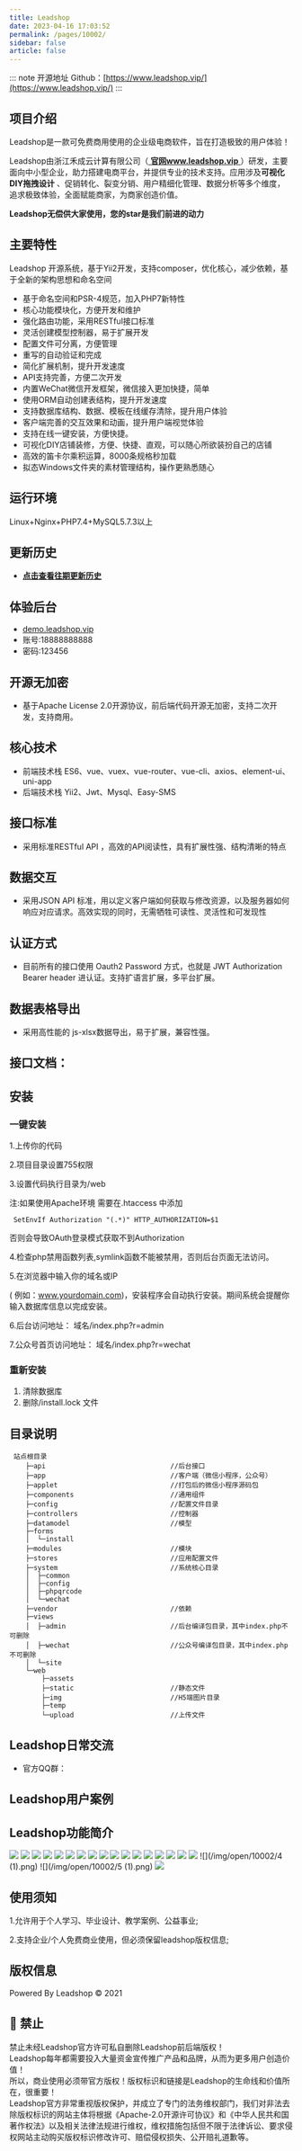 ```yaml
---
title: Leadshop
date: 2023-04-16 17:03:52
permalink: /pages/10002/
sidebar: false
article: false
---
```


::: note 开源地址
Github：[https://www.leadshop.vip/](https://www.leadshop.vip/)
:::

## 项目介绍

Leadshop是一款可免费商用使用的企业级电商软件，旨在打造极致的用户体验！

Leadshop由浙江禾成云计算有限公司（<a href="[https://www.leadshop.vip](https://www.leadshop.vip/)" target="_blank"> **官网www.leadshop.vip** </a>）研发，主要面向中小型企业，助力搭建电商平台，并提供专业的技术支持。应用涉及**可视化DIY拖拽设计** 、促销转化、裂变分销、用户精细化管理、数据分析等多个维度，追求极致体验，全面赋能商家，为商家创造价值。

**Leadshop无偿供大家使用，您的star是我们前进的动力**

## 主要特性

Leadshop 开源系统，基于Yii2开发，支持composer，优化核心，减少依赖，基于全新的架构思想和命名空间

- 基于命名空间和PSR-4规范，加入PHP7新特性
- 核心功能模块化，方便开发和维护
- 强化路由功能，采用RESTful接口标准
- 灵活创建模型控制器，易于扩展开发
- 配置文件可分离，方便管理
- 重写的自动验证和完成
- 简化扩展机制，提升开发速度
- API支持完善，方便二次开发
- 内置WeChat微信开发框架，微信接入更加快捷，简单
- 使用ORM自动创建表结构，提升开发速度
- 支持数据库结构、数据、模板在线缓存清除，提升用户体验
- 客户端完善的交互效果和动画，提升用户端视觉体验
- 支持在线一键安装，方便快捷。
- 可视化DIY店铺装修，方便、快捷、直观，可以随心所欲装扮自己的店铺
- 高效的笛卡尔乘积运算，8000条规格秒加载
- 拟态Windows文件夹的素材管理结构，操作更熟悉随心

## 运行环境

Linux+Nginx+PHP7.4+MySQL5.7.3以上

## 更新历史

- <a href="http://help.leadshop.vip/2278957" target="_blank"> **点击查看往期更新历史** </a>

## 体验后台

- [demo.leadshop.vip](demo.leadshop.vip)
- 账号:18888888888
- 密码:123456

## 开源无加密

- 基于Apache License 2.0开源协议，前后端代码开源无加密，支持二次开发，支持商用。

## 核心技术

- 前端技术栈 ES6、vue、vuex、vue-router、vue-cli、axios、element-ui、uni-app
- 后端技术栈 Yii2、Jwt、Mysql、Easy-SMS

## 接口标准

- 采用标准RESTful API ，高效的API阅读性，具有扩展性强、结构清晰的特点

## 数据交互

- 采用JSON API 标准，用以定义客户端如何获取与修改资源，以及服务器如何响应对应请求。高效实现的同时，无需牺牲可读性、灵活性和可发现性

## 认证方式

- 目前所有的接口使用 Oauth2 Password 方式，也就是 JWT Authorization Bearer header 进认证。支持扩语言扩展，多平台扩展。

## 数据表格导出

- 采用高性能的 js-xlsx数据导出，易于扩展，兼容性强。

## 接口文档：

## 安装

### 一键安装

1.上传你的代码

2.项目目录设置755权限

3.设置代码执行目录为/web

注:如果使用Apache环境 需要在.htaccess 中添加

```
 SetEnvIf Authorization "(.*)" HTTP_AUTHORIZATION=$1
```

否则会导致OAuth登录模式获取不到Authorization

4.检查php禁用函数列表,symlink函数不能被禁用，否则后台页面无法访问。

5.在浏览器中输入你的域名或IP

( 例如：www.yourdomain.com)，安装程序会自动执行安装。期间系统会提醒你输入数据库信息以完成安装。

6.后台访问地址： 域名/index.php?r=admin

7.公众号首页访问地址： 域名/index.php?r=wechat

### 重新安装

1. 清除数据库
2. 删除/install.lock 文件

## 目录说明

```
 站点根目录
    ├─api                               //后台接口
    ├─app                               //客户端（微信小程序，公众号）
    ├─applet                            //打包后的微信小程序源码包
    ├─components                        //通用组件
    ├─config                            //配置文件目录
    ├─controllers                       //控制器
    ├─datamodel                         //模型
    ├─forms                         
    │  └─install
    ├─modules                           //模块   
    ├─stores                            //应用配置文件
    ├─system                            //系统核心目录
    │  ├─common
    │  ├─config
    │  ├─phpqrcode
    │  └─wechat
    ├─vendor                            //依赖
    ├─views
    │  ├─admin                          //后台编译包目录，其中index.php不可删除
    │  ├─wechat                         //公众号编译包目录，其中index.php不可删除
    │  └─site
    └─web
        ├─assets
        ├─static                        //静态文件
        ├─img                           //H5端图片目录
        ├─temp
        └─upload                        //上传文件
```

## Leadshop日常交流

- 官方QQ群：

## Leadshop用户案例

## Leadshop功能简介

![](/img/open/10002/1.png)
![](/img/open/10002/2.png)
![](/img/open/10002/3.png)
![](/img/open/10002/4.png)
![](/img/open/10002/5.png)
![](/img/open/10002/6.png)
![](/img/open/10002/7.png)
![](/img/open/10002/8.png)
![](/img/open/10002/Sku1Gh8F1YVo1DVeaMNUYuAYxOXjgwWJhha9zMAo.png)
![](/img/open/10002/JFSyAHgTf2k1aiG55Oxdd7ttGPaSNKWRKg1RiprI.png)
![](/img/open/10002/QFEIO51KGEi2KQPTH965nEqD5YnTYy8Np9o5E5Rh.png)
![](/img/open/10002/mvOV9k6IMeov8OTled00HyVSon4K65E2zTMDdMyK.png)
![](/img/open/10002/H4JBrvrTN16qALVMMAKzBH5xRQk2k8nulTAT5DWx.png)
![](/img/open/10002/HWNxrM5AJ7TNap6AoPTmqFIKjck3IdJ9dTqcGDAd.png)
![](/img/open/10002/7tJo3pYp4kv4Kb6REuWDDRvOnu3dFL0uJ19j0bpS.png)
![](/img/open/10002/jGwlZKfE09KoRVgpP2HO6kb6iilAFnN0FiWEKu7F.png)
![](/img/open/10002/PGbOY5tKji7Li6uUKBXFCmFR0H4Az7I3Jwqe6MFU.png)
![](/img/open/10002/4 (1).png)
![](/img/open/10002/5 (1).png)
![](/img/open/10002/9.png)

## 使用须知

1.允许用于个人学习、毕业设计、教学案例、公益事业;

2.支持企业/个人免费商业使用，但必须保留leadshop版权信息;

## 版权信息

Powered By Leadshop © 2021

## 🚫 **禁止**

禁止未经Leadshop官方许可私自删除Leadshop前后端版权！ <br> Leadshop每年都需要投入大量资金宣传推广产品和品牌，从而为更多用户创造价值！ <br> 所以，商业使用必须带官方版权！版权标识和链接是Leadshop的生命线和价值所在，很重要！ <br> Leadshop官方非常重视版权保护，并成立了专门的法务维权部门，我们对非法去除版权标识的网站主体将根据《Apache-2.0开源许可协议》和《中华人民共和国著作权法》以及相关法律法规进行维权，维权措施包括但不限于法律诉讼、要求侵权网站主动购买版权标识修改许可、赔偿侵权损失、公开赔礼道歉等。 